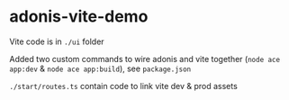 # adonis-vite-demo

Vite code is in `./ui` folder

Added two custom commands to wire adonis and vite together (`node ace app:dev` & `node ace app:build`), see `package.json`

`./start/routes.ts` contain code to link vite dev & prod assets

